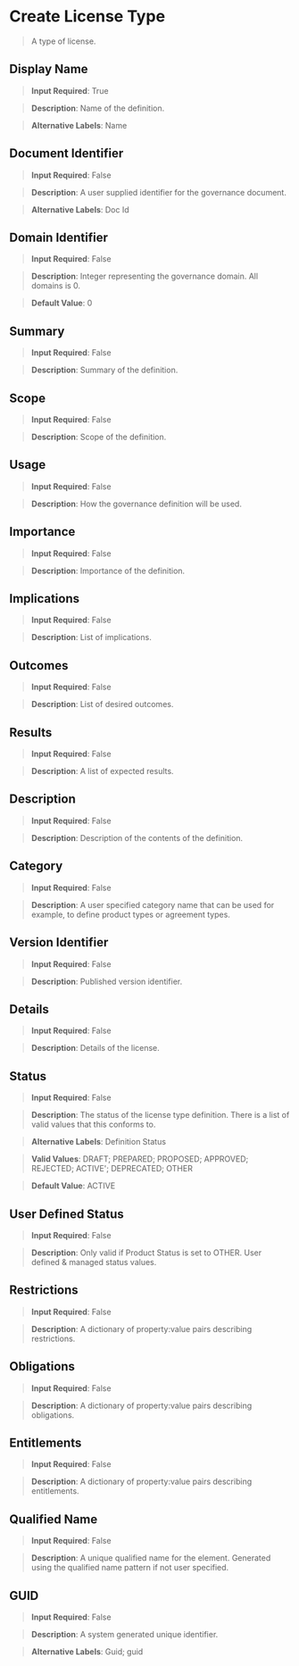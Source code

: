 # Create License Type
>	A type of license.

## Display Name
>	**Input Required**: True

>	**Description**: Name of the  definition.

>	**Alternative Labels**: Name


## Document Identifier
>	**Input Required**: False

>	**Description**: A user supplied identifier for the governance document.

>	**Alternative Labels**: Doc Id


## Domain Identifier
>	**Input Required**: False

>	**Description**: Integer representing the governance domain. All domains is 0.

>	**Default Value**: 0


## Summary
>	**Input Required**: False

>	**Description**: Summary of the definition.


## Scope
>	**Input Required**: False

>	**Description**: Scope of the definition.


## Usage
>	**Input Required**: False

>	**Description**: How the governance definition will be used.


## Importance
>	**Input Required**: False

>	**Description**: Importance of the definition.


## Implications
>	**Input Required**: False

>	**Description**: List of implications.


## Outcomes
>	**Input Required**: False

>	**Description**: List of desired outcomes.


## Results
>	**Input Required**: False

>	**Description**: A list of expected results.


## Description
>	**Input Required**: False

>	**Description**: Description of the contents of the definition.


## Category
>	**Input Required**: False

>	**Description**: A user specified category name that can be used for example, to define product types or agreement types.


## Version Identifier
>	**Input Required**: False

>	**Description**: Published  version identifier.


## Details
>	**Input Required**: False

>	**Description**: Details of the license.


## Status
>	**Input Required**: False

>	**Description**: The status of the license type definition. There is a list of valid values that this conforms to.

>	**Alternative Labels**: Definition Status

>	**Valid Values**: DRAFT; PREPARED; PROPOSED; APPROVED; REJECTED; ACTIVE'; DEPRECATED; OTHER

>	**Default Value**: ACTIVE


## User Defined Status
>	**Input Required**: False

>	**Description**: Only valid if Product Status is set to OTHER. User defined & managed status values.


## Restrictions
>	**Input Required**: False

>	**Description**: A dictionary of property:value pairs describing restrictions.


## Obligations
>	**Input Required**: False

>	**Description**: A dictionary of property:value pairs describing obligations.


## Entitlements
>	**Input Required**: False

>	**Description**: A dictionary of property:value pairs describing entitlements.


## Qualified Name
>	**Input Required**: False

>	**Description**: A unique qualified name for the element. Generated using the qualified name pattern  if not user specified.


## GUID
>	**Input Required**: False

>	**Description**: A system generated unique identifier.

>	**Alternative Labels**: Guid; guid

